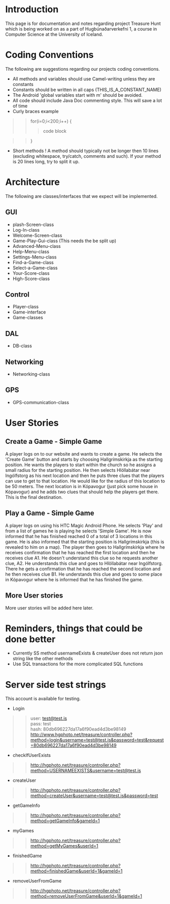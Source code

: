 

# Introduction #
This page is for documentation and notes regarding project Treasure Hunt which is being worked on as a part of Hugbúnaðarverkefni 1, a course in Computer Science at the University of Iceland.

# Coding Conventions #

The following are suggestions regarding our projects coding conventions.

  * All methods and variables should use Camel-writing unless they are constants
  * Constants should be written in all caps (THIS\_IS\_A\_CONSTANT\_NAME)
  * The Android 'global variables start with m' should be avoided.
  * All code should include Java Doc commenting style. This will save a lot of time
  * Curly braces example
> > for(i=0;i<200;i++) {
> > > code block

> > }
  * Short methods ! A method should typically not be longer then 10 lines (excluding whitespace, try/catch, comments and such). If your method is 20 lines long, try to split it up.

# Architecture #
The following are classes/interfaces that we expect will be implemented.

## GUI ##
  * plash-Screen-class
  * Log-In-class
  * Welcome-Screen-class
  * Game-Play-Gui-class (This needs the be split up)
  * Advanced-Menu-class
  * Help-Menu-class
  * Settings-Menu-class
  * Find-a-Game-class
  * Select-a-Game-class
  * Your-Score-class
  * High-Score-class

## Control ##
  * Player-class
  * Game-interface
  * Game-classes

## DAL ##
  * DB-class

## Networking ##
  * Networking-class

## GPS ##
  * GPS-communication-class


# User Stories #

## Create a Game - Simple Game ##
A player logs on to our website and wants to create a game. He selects the 'Create Game' button and starts by choosing Hallgrímskirkja as the starting position. He wants the players to start within the church so he assigns a small radius for the starting position. He then selects Hlöllabátar near Ingólfstorg as his next location and then he puts three clues that the players can use to get to that location. He would like for the radius of this location to be 50 meters. The next location is in Kópavogur (just pick some house in Kópavogur) and he adds two clues that should help the players get there. This is the final destination.

## Play a Game - Simple Game ##
A player logs on using his HTC Magic Android Phone. He selects 'Play' and from a list of games he is playing he selects 'Simple Game'. He is now informed that he has finished reached 0 of a total of 3 locations in this game. He is also informed that the starting position is Hallgrímskirkja (this is revealed to him on a map). The player then goes to Hallgrímskirkja where he receives confirmation that he has reached the first location and then he receives clue A1. He doesn't understand this clue so he requests another clue, A2. He understands this clue and goes to Hlöllabátar near Ingólfstorg. There he gets a confirmation that he has reached the second location and he then receives clue B1. He understands this clue and goes to some place in Kópavogur where he is informed that he has finished the game.



## More User stories ##
More user stories will be added here later.

# Reminders, things that could be done better #
  * Currently SS method usernameExists & createUser does not return json string like the other methods
  * Use SQL transactions for the more complicated SQL functions


# Server side test strings #

This account is available for testing.
  * Login
> > user: test@test.is<br />
> > pass: test<br />
> > hash: 80db696227da17a6f90ead4d3be98149<br />
> > http://www.hgphoto.net/treasure/controller.php?method=login&username=test@test.is&password=test&request=80db696227da17a6f90ead4d3be98149<br />

  * checkIfUserExists
> > http://hgphoto.net/treasure/controller.php?method=USERNAMEEXISTS&username=test@test.is

  * createUser
> > http://hgphoto.net/treasure/controller.php?method=createUser&username=test@test.is&password=test

  * getGameInfo
> > http://hgphoto.net/treasure/controller.php?method=getGameInfo&gameId=1

  * myGames
> > http://hgphoto.net/treasure/controller.php?method=getMyGames&userId=1


  * finishedGame
> > http://hgphoto.net/treasure/controller.php?method=finishedGame&userId=1&gameId=1

  * removeUserFromGame
> > http://hgphoto.net/treasure/controller.php?method=removeUserFromGame&userId=1&gameId=1